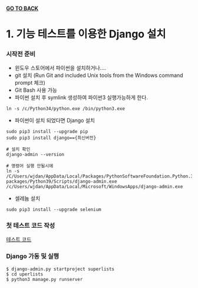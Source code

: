 #### [GO TO BACK](../README.md)

# 1. 기능 테스트를 이용한 Django 설치

### 시작전 준비
- 윈도우 스토어에서 파이썬을 설치하거나....
- git 설치 (Run Git and included Unix tools from the Windows command prompt 체크)
- Git Bash 사용 가능
- 파이썬 설치 후 symlink 생성하여 파이썬3 실행가능하게 한다.
``` shell
ln -s /c/Python34/python.exe /bin/python3.exe
```
- 파이썬이 설치 되었다면 Django 설치
``` shell
sudo pip3 install --upgrade pip
sudo pip3 install django=={최신버전}

# 설치 확인
django-admin --version

# 명령어 실행 안될시에
ln -s /C/Users/wjdan/AppData/Local/Packages/PythonSoftwareFoundation.Python.3.9_qbz5n2kfra8p0/LocalCache/local-packages/Python39/Scripts/django-admin.exe /c/Users/wjdan/AppData/Local/Microsoft/WindowsApps/django-admin.exe
```

- 셀레늄 설치
``` shell
sudo pip3 install --upgrade selenium
```

### 첫 테스트 코드 작성
[테스트 코드](./functional_test.py)

### Django 가동 및 실행
``` shell
$ django-admin.py startproject superlists
$ cd uperlists
$ python3 manage.py runserver
```
